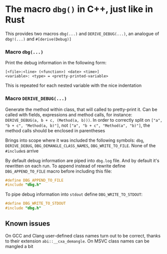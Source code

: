 # The macro `dbg()` in C++, just like in Rust

This provides two macros `dbg(...)` and `DERIVE_DEBUG(...)`, an analogue of `dbg!(...)` and `#[derive(Debug)]`


### Macro `dbg(...)`

Print the debug information in the following form:
```
[<file>:<line> (<function>) <date> <time>]
<variable>: <type> = <pretty-printed-variable>
```
This is repeated for each nested variable with the nice indentation


### Macro `DERIVE_DEBUG(...)`

Generate the method within class, that will called to pretty-print it. Can be called with fields, expressions and method calls, for instance: `DERIVE_DEBUG(a, b + c, (Method(a, b)))`. In order to correctly split on `["a", "b + c", "Method(a, b)"]`, not `["a", "b + c", "Method(a", "b)"]`, the method calls should be enclosed in parentheses

Brings into scope where it was included the following symbols:
`dbg`, `DERIVE_DEBUG`, `DBG_DEMANGLE_CLASS_NAMES`, `DBG_WRITE_TO_FILE`.
None of the `#include`s arrive

By default debug information are piped into `dbg.log` file.
And by default it's rewritten on each run. To append instead of rewrite define
`DBG_APPEND_TO_FILE` macro before including this file:
```c++
#define DBG_APPEND_TO_FILE
#include "dbg.h"
```

To pipe debug information into `stdout` define `DBG_WRITE_TO_STDOUT`:
```c++
#define DBG_WRITE_TO_STDOUT
#include "dbg.h"
```


## Known issues

On GCC and Clang user-defined class names turn out to be correct, thanks to
their extension `abi::__cxa_demangle`. On MSVC class names can be mangled a bit
